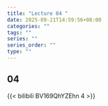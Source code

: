```yaml
---
title: "Lecture 04 "
date: 2025-09-21T14:59:56+08:00
categories: ""
tags: ""
series: ""
series_order: ""
type: ""
---
```


## 04

{{< bilibili BV169QhYZEhn 4 >}}


